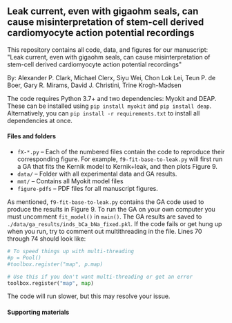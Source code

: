 ## Leak current, even with gigaohm seals, can cause misinterpretation of stem-cell derived cardiomyocyte action potential recordings 

This repository contains all code, data, and figures for our manuscript: "Leak current, even with gigaohm seals, can cause misinterpretation of stem-cell derived cardiomyocyte action potential recordings"

By: Alexander P. Clark, Michael Clerx, Siyu Wei, Chon Lok Lei, Teun P. de Boer, Gary R. Mirams, David J. Christini, Trine Krogh-Madsen

The code requires Python 3.7+ and two dependencies: Myokit and DEAP. These can be installed using `pip install myokit` and `pip install deap`. Alternatively, you can `pip install -r requirements.txt` to install all dependencies at once. 

#### Files and folders

- `fX-*.py` – Each of the numbered files contain the code to reproduce their corresponding figure. For example, `f9-fit-base-to-leak.py` will first run a GA that fits the Kernik model to Kernik+leak, and then plots Figure 9.
- `data/` – Folder with all experimental data and GA results.
- `mmt/` – Contains all Myokit model files  
- `figure-pdfs` – PDF files for all manuscript figures. 

As mentioned, `f9-fit-base-to-leak.py` contains the GA code used to produce the results in Figure 9. To run the GA on your own computer you must uncomment `fit_model()` in `main()`. The GA results are saved to `./data/ga_results/inds_bCa_bNa_fixed.pkl`. If the code fails or get hung up when you run, try to comment out multithreading in the file. Lines 70 through 74 should look like:

```py
# To speed things up with multi-threading
#p = Pool()
#toolbox.register("map", p.map)

# Use this if you don't want multi-threading or get an error
toolbox.register("map", map)
```

The code will run slower, but this may resolve your issue.

#### Supporting materials 


